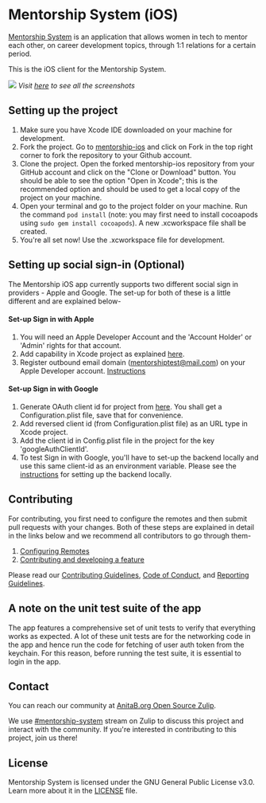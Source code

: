 # Mentorship System (iOS)

[Mentorship System](https://github.com/anitab-org/mentorship-backend) is an application that allows women in tech to mentor each other, on career development topics, through 1:1 relations for a certain period.

This is the iOS client for the Mentorship System.

![](https://github.com/anitab-org/mentorship-ios/blob/yugantarjain-patch-1/Screenshots/Showcase/HOME.001.jpeg)
*Visit [here](https://github.com/yugantarjain/mentorship-ios/blob/screenshots/Docs/Screenshots.md) to see all the screenshots*

## Setting up the project

1. Make sure you have Xcode IDE downloaded on your machine for development.<br />
2. Fork the project. Go to [mentorship-ios](https://github.com/anitab-org/mentorship-ios) and click on Fork in the top right corner to fork the repository to your Github account.<br />
3. Clone the project. Open the forked mentorship-ios repository from your GitHub account and click on the "Clone or Download" button. You should be able to see the option "Open in Xcode"; this is the recommended option and should be used to get a local copy of the project on your machine.<br />
4. Open your terminal and go to the project folder on your machine. Run the command `pod install` (note: you may first need to install cocoapods using `sudo gem install cocoapods`). A new .xcworkspace file shall be created.
4. You're all set now! Use the .xcworkspace file for development.<br />

## Setting up social sign-in (Optional)
The Mentorship iOS app currently supports two different social sign in providers - Apple and Google. 
The set-up for both of these is a little different and are explained below-
#### Set-up Sign in with Apple
1. You will need an Apple Developer Account and the 'Account Holder' or 'Admin' rights for that account.
2. Add capability in Xcode project as explained [here](https://help.apple.com/developer-account/?lang=en#/devde676e696).
3. Register outbound email domain (mentorshiptest@mail.com) on your Apple Developer account. [Instructions](https://help.apple.com/developer-account/?lang=en#/devf822fb8fc)
#### Set-up Sign in with Google
1. Generate OAuth client id for project from [here](https://developers.google.com/identity/sign-in/ios/start?ver=swift). You shall get a Configuration.plist file, save that for convenience.
2. Add reversed client id (from Configuration.plist file) as an URL type in Xcode project.
3. Add the client id in Config.plist file in the project for the key 'googleAuthClientId'.
4. To test Sign in with Google, you'll have to set-up the backend locally and use this same client-id as an environment variable. Please see the [instructions](https://github.com/anitab-org/mentorship-backend) for setting up the backend locally.

## Contributing 

For contributing, you first need to configure the remotes and then submit pull requests with your changes. Both of these steps are explained in detail in the links below and we recommend all contributors to go through them-<br />

1. [Configuring Remotes](https://github.com/anitab-org/mentorship-ios/blob/develop/Docs/Configuring%20Remotes.md)<br />
2. [Contributing and developing a feature](https://github.com/anitab-org/mentorship-ios/blob/develop/Docs/Contributing%20and%20Developing.md)<br />

Please read our [Contributing Guidelines](https://github.com/anitab-org/mentorship-ios/blob/develop/.github/contributing_guidelines.md), [Code of Conduct](https://github.com/anitab-org/mentorship-ios/blob/develop/.github/code_of_conduct.md), and [Reporting Guidelines](https://github.com/anitab-org/mentorship-ios/blob/develop/.github/reporting_guidelines.md).

## A note on the unit test suite of the app
The app features a comprehensive set of unit tests to verify that everything works as expected. A lot of these unit tests are for the networking code in the app and hence run the code for fetching of user auth token from the keychain. For this reason, before running the test suite, it is essential to login in the app.

## Contact

You can reach our community at [AnitaB.org Open Source Zulip](https://anitab-org.zulipchat.com/).

We use [#mentorship-system](https://anitab-org.zulipchat.com/#narrow/stream/222534-mentorship-system) stream on Zulip to discuss this project and interact with the community. If you're interested in contributing to this project, join us there!

## License

Mentorship System is licensed under the GNU General Public License v3.0. Learn more about it in the [LICENSE](LICENSE) file.
